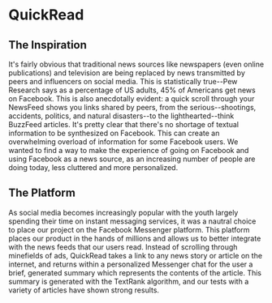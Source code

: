 # QuickRead

## The Inspiration
It's fairly obvious that traditional news sources like newspapers (even online publications) and television are being replaced by news transmitted by peers and influencers on social media. This is statistically true--Pew Research says as a percentage of US adults, 45% of Americans get news on Facebook. This is also anecdotally evident: a quick scroll through your NewsFeed shows you links shared by peers, from the serious--shootings, accidents, politics, and natural disasters--to the lighthearted--think BuzzFeed articles. 
It's pretty clear that there's no shortage of textual information to be synthesized on Facebook. This can create an overwhelming overload of information for some Facebook users. We wanted to find a way to make the experience of going on Facebook and using Facebook as a news source, as an increasing number of people are doing today, less cluttered and more personalized. 

## The Platform
As social media becomes increasingly popular with the youth largely spending their time on instant messaging services, it was a nautral choice to place our project on the Facebook Messenger platform. This platform places our product in the hands of millions and allows us to better integrate with the news feeds that our users read. Instead of scrolling through minefields of ads, QuickRead takes a link to any news story or article on the internet, and returns within a personalized Messenger chat for the user a brief, generated summary which represents the contents of the article. This summary is generated with the TextRank algorithm, and our tests with a variety of articles have shown strong results.
